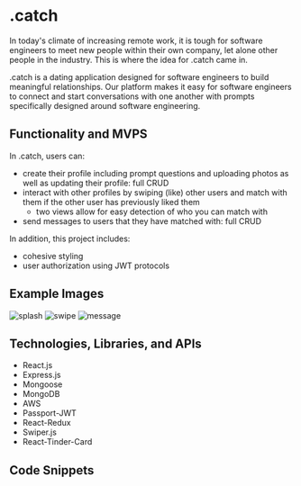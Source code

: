 # .catch
In today's climate of increasing remote work, it is tough for software engineers to meet new people within their own company, let alone other people in the industry. This is where the idea for .catch came in.

.catch is a dating application designed for software engineers to build meaningful relationships. Our platform makes it easy for software engineers to connect and start conversations with one another with prompts specifically designed around software engineering.

## Functionality and MVPS
In .catch, users can:
- create their profile including prompt questions and uploading photos as well as updating their profile: full CRUD
- interact with other profiles by swiping (like) other users and match with them if the other user has previously liked them
  - two views allow for easy detection of who you can match with
- send messages to users that they have matched with: full CRUD

In addition, this project includes:
- cohesive styling
- user authorization using JWT protocols

## Example Images
![splash](https://user-images.githubusercontent.com/65314998/204390327-0ba82807-54d8-4571-82ca-f349642f2380.gif)
![swipe](https://user-images.githubusercontent.com/65314998/204389590-1ab2c907-9adb-46fb-b0e4-f0ee2427c384.gif)
![message](https://user-images.githubusercontent.com/65314998/204391360-2bee83f9-e47d-4dbc-8a6f-4d6352a11d33.gif)

## Technologies, Libraries, and APIs
- React.js
- Express.js
- Mongoose
- MongoDB
- AWS
- Passport-JWT
- React-Redux
- Swiper.js
- React-Tinder-Card

## Code Snippets

